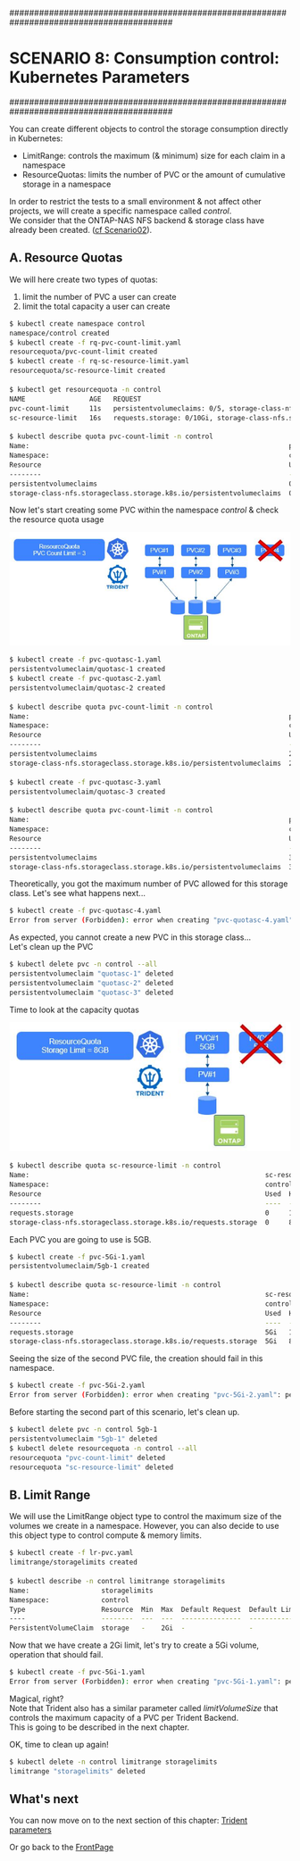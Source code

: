 #########################################################################################
# SCENARIO 8: Consumption control: Kubernetes Parameters
#########################################################################################

You can create different objects to control the storage consumption directly in Kubernetes:  
- LimitRange: controls the maximum (& minimum) size for each claim in a namespace
- ResourceQuotas: limits the number of PVC or the amount of cumulative storage in a namespace

In order to restrict the tests to a small environment & not affect other projects, we will create a specific namespace called _control_.  
We consider that the ONTAP-NAS NFS backend & storage class have already been created. ([cf Scenario02](../../Scenario02)).  

## A. Resource Quotas

We will here create two types of quotas:  
1. limit the number of PVC a user can create
2. limit the total capacity a user can create  

```bash
$ kubectl create namespace control
namespace/control created
$ kubectl create -f rq-pvc-count-limit.yaml
resourcequota/pvc-count-limit created
$ kubectl create -f rq-sc-resource-limit.yaml
resourcequota/sc-resource-limit created

$ kubectl get resourcequota -n control
NAME                AGE   REQUEST                                                                                                  LIMIT
pvc-count-limit     11s   persistentvolumeclaims: 0/5, storage-class-nfs.storageclass.storage.k8s.io/persistentvolumeclaims:       0/3
sc-resource-limit   16s   requests.storage: 0/10Gi, storage-class-nfs.storageclass.storage.k8s.io/requests.storage:                0/8Gi

$ kubectl describe quota pvc-count-limit -n control
Name:                                                                 pvc-count-limit
Namespace:                                                            control
Resource                                                              Used  Hard
--------                                                              ----  ----
persistentvolumeclaims                                                0     5
storage-class-nfs.storageclass.storage.k8s.io/persistentvolumeclaims  0     3
```

Now let's start creating some PVC within the namespace _control_ & check the resource quota usage
<p align="center"><img src="../Images/scenario08_1.JPG"></p>

```bash
$ kubectl create -f pvc-quotasc-1.yaml
persistentvolumeclaim/quotasc-1 created
$ kubectl create -f pvc-quotasc-2.yaml
persistentvolumeclaim/quotasc-2 created

$ kubectl describe quota pvc-count-limit -n control
Name:                                                                 pvc-count-limit
Namespace:                                                            control
Resource                                                              Used  Hard
--------                                                              ----  ----
persistentvolumeclaims                                                2     5
storage-class-nfs.storageclass.storage.k8s.io/persistentvolumeclaims  2     3

$ kubectl create -f pvc-quotasc-3.yaml
persistentvolumeclaim/quotasc-3 created

$ kubectl describe quota pvc-count-limit -n control
Name:                                                                 pvc-count-limit
Namespace:                                                            control
Resource                                                              Used  Hard
--------                                                              ----  ----
persistentvolumeclaims                                                3     5
storage-class-nfs.storageclass.storage.k8s.io/persistentvolumeclaims  3     3
```

Theoretically, you got the maximum number of PVC allowed for this storage class. Let's see what happens next...  
```bash
$ kubectl create -f pvc-quotasc-4.yaml
Error from server (Forbidden): error when creating "pvc-quotasc-4.yaml": persistentvolumeclaims "quotasc-4" is forbidden: exceeded quota: pvc-count-limit, requested: storage-class-nfs.storageclass.storage.k8s.io/persistentvolumeclaims=1, used: storage-class-nfs.storageclass.storage.k8s.io/persistentvolumeclaims=3, limited: storage-class-nfs.storageclass.storage.k8s.io/persistentvolumeclaims=3
```

As expected, you cannot create a new PVC in this storage class...  
Let's clean up the PVC  
```bash
$ kubectl delete pvc -n control --all
persistentvolumeclaim "quotasc-1" deleted
persistentvolumeclaim "quotasc-2" deleted
persistentvolumeclaim "quotasc-3" deleted
```

Time to look at the capacity quotas  
<p align="center"><img src="../Images/scenario08_2.JPG"></p>

```bash
$ kubectl describe quota sc-resource-limit -n control
Name:                                                           sc-resource-limit
Namespace:                                                      control
Resource                                                        Used  Hard
--------                                                        ----  ----
requests.storage                                                0     10Gi
storage-class-nfs.storageclass.storage.k8s.io/requests.storage  0     8Gi
```

Each PVC you are going to use is 5GB.  
```bash
$ kubectl create -f pvc-5Gi-1.yaml
persistentvolumeclaim/5gb-1 created

$ kubectl describe quota sc-resource-limit -n control
Name:                                                           sc-resource-limit
Namespace:                                                      control
Resource                                                        Used  Hard
--------                                                        ----  ----
requests.storage                                                5Gi   10Gi
storage-class-nfs.storageclass.storage.k8s.io/requests.storage  5Gi   8Gi
```

Seeing the size of the second PVC file, the creation should fail in this namespace.  
```bash
$ kubectl create -f pvc-5Gi-2.yaml
Error from server (Forbidden): error when creating "pvc-5Gi-2.yaml": persistentvolumeclaims "5gb-2" is forbidden: exceeded quota: sc-resource-limit, requested: storage-class-nfs.storageclass.storage.k8s.io/requests.storage=5Gi, used: storage-class-nfs.storageclass.storage.k8s.io/requests.storage=5Gi, limited: storage-class-nfs.storageclass.storage.k8s.io/requests.storage=8Gi
```

Before starting the second part of this scenario, let's clean up.  
```bash
$ kubectl delete pvc -n control 5gb-1
persistentvolumeclaim "5gb-1" deleted
$ kubectl delete resourcequota -n control --all
resourcequota "pvc-count-limit" deleted
resourcequota "sc-resource-limit" deleted
```

## B. Limit Range

We will use the LimitRange object type to control the maximum size of the volumes we create in a namespace. However, you can also decide to use this object type to control compute & memory limits.  
```bash
$ kubectl create -f lr-pvc.yaml
limitrange/storagelimits created

$ kubectl describe -n control limitrange storagelimits
Name:                  storagelimits
Namespace:             control
Type                   Resource  Min  Max  Default Request  Default Limit  Max Limit/Request Ratio
----                   --------  ---  ---  ---------------  -------------  -----------------------
PersistentVolumeClaim  storage   -    2Gi  -                -              -
```

Now that we have create a 2Gi limit, let's try to create a 5Gi volume, operation that should fail.  
```bash
$ kubectl create -f pvc-5Gi-1.yaml
Error from server (Forbidden): error when creating "pvc-5Gi-1.yaml": persistentvolumeclaims "5gb-1" is forbidden: maximum storage usage per PersistentVolumeClaim is 2Gi, but request is 5Gi
```

Magical, right?  
Note that Trident also has a similar parameter called _limitVolumeSize_ that controls the maximum capacity of a PVC per Trident Backend.  
This is going to be described in the next chapter.  

OK, time to clean up again!  

```bash
$ kubectl delete -n control limitrange storagelimits
limitrange "storagelimits" deleted
```

## What's next

You can now move on to the next section of this chapter: [Trident parameters](../2_Trident_parameters)

Or go back to the [FrontPage](https://github.com/YvosOnTheHub/LabNetApp)